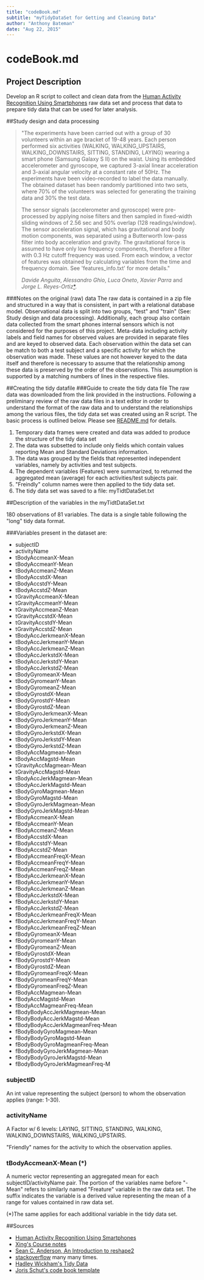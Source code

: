 ```yaml
---
title: "codeBook.md"
subtitle: "myTidyDataSet for Getting and Cleaning Data"
author: "Anthony Bateman"
date: "Aug 22, 2015"
---
```

# codeBook.md

## Project Description
Develop an R script to collect and clean data from the [Human Activity Recognition Using Smartphones](http://archive.ics.uci.edu/ml/datasets/Human+Activity+Recognition+Using+Smartphones) raw data set and process that data to prepare tidy data that can be used for later analysis.


##Study design and data processing
>"The experiments have been carried out with a group of 30 volunteers within an age bracket of 19-48 years. Each person performed six activities (WALKING, WALKING_UPSTAIRS, WALKING_DOWNSTAIRS, SITTING, STANDING, LAYING) wearing a smart phone (Samsung Galaxy S II) on the waist. Using its embedded accelerometer and gyroscope, we captured 3-axial linear acceleration and 3-axial angular velocity at a constant rate of 50Hz. The experiments have been video-recorded to label the data manually. The obtained dataset has been randomly partitioned into two sets, where 70% of the volunteers was selected for generating the training data and 30% the test data. 
>
>The sensor signals (accelerometer and gyroscope) were pre-processed by applying noise filters and then sampled in fixed-width sliding windows of 2.56 sec and 50% overlap (128 readings/window). The sensor acceleration signal, which has gravitational and body motion components, was separated using a Butterworth low-pass filter into body acceleration and gravity. The gravitational force is assumed to have only low frequency components, therefore a filter with 0.3 Hz cutoff frequency was used. From each window, a vector of features was obtained by calculating variables from the time and frequency domain. See 'features_info.txt' for more details." 
>
><cite>Davide Anguita</cite>, <cite>Alessandro Ghio</cite>, <cite>Luca Oneto</cite>, <cite>Xavier Parra</cite> and <cite>Jorge L. Reyes-Ortiz</cite>[*](http://archive.ics.uci.edu/ml/datasets/Human+Activity+Recognition+Using+Smartphones).

###Notes on the original (raw) data
The raw data is contained in a zip file and structured in a way that is consistent, in part with a relational database model.
Observational data is split into two groups, "test" and "train" (See: Study design and data processing). Additionally, each group also contain data collected from the smart phones internal sensors which is not considered for the purposes of this project. Meta-data including activity labels and field names for observed values are provided in separate files and are keyed to observed data. Each observation within the data set can be match to both a test subject and a specific activity for which the observation was made. These values are not however keyed to the data itself and therefore is necessary to assume that the relationship among these data is preserved by the order of the observations. This assumption is supported by a matching numbers of lines in the respective files. 



##Creating the tidy datafile
###Guide to create the tidy data file
The raw data was downloaded from the link provided in the instructions.
Following a preliminary review of the raw data files in a text editor in order to understand the format of the raw data and to understand the relationships among the various files, the tidy data set was created using an R script. The basic process is outlined below. 
Please see [README.md](./README.md) for details.

1. Temporary data frames were created and data was added to produce the structure of the tidy data set
2. The data was subsetted to include only fields which contain values reporting Mean and Standard Deviations information.
3. The data was grouped by the fields that represented independent variables, namely by activities and test subjects.
4. The dependent variables (Features) were summarized, to returned the aggregated mean (average) for each activities/test subjects pair.
5. "Freindly" column names were then applied to the tidy data set.
6. The tidy data set was saved to a file: myTidtDataSet.txt


##Description of the variables in the myTidtDataSet.txt

180 observations of 81 variables.
The data is a single table following the "long" tidy data format.

###Variables present in the dataset are:

- subjectID
- activityName
- tBodyAccmeanX-Mean
- tBodyAccmeanY-Mean
- tBodyAccmeanZ-Mean
- tBodyAccstdX-Mean
- tBodyAccstdY-Mean
- tBodyAccstdZ-Mean
- tGravityAccmeanX-Mean
- tGravityAccmeanY-Mean
- tGravityAccmeanZ-Mean
- tGravityAccstdX-Mean
- tGravityAccstdY-Mean
- tGravityAccstdZ-Mean
- tBodyAccJerkmeanX-Mean
- tBodyAccJerkmeanY-Mean
- tBodyAccJerkmeanZ-Mean
- tBodyAccJerkstdX-Mean
- tBodyAccJerkstdY-Mean
- tBodyAccJerkstdZ-Mean
- tBodyGyromeanX-Mean
- tBodyGyromeanY-Mean
- tBodyGyromeanZ-Mean
- tBodyGyrostdX-Mean
- tBodyGyrostdY-Mean
- tBodyGyrostdZ-Mean
- tBodyGyroJerkmeanX-Mean
- tBodyGyroJerkmeanY-Mean
- tBodyGyroJerkmeanZ-Mean
- tBodyGyroJerkstdX-Mean
- tBodyGyroJerkstdY-Mean
- tBodyGyroJerkstdZ-Mean
- tBodyAccMagmean-Mean
- tBodyAccMagstd-Mean
- tGravityAccMagmean-Mean
- tGravityAccMagstd-Mean
- tBodyAccJerkMagmean-Mean
- tBodyAccJerkMagstd-Mean
- tBodyGyroMagmean-Mean
- tBodyGyroMagstd-Mean
- tBodyGyroJerkMagmean-Mean
- tBodyGyroJerkMagstd-Mean
- fBodyAccmeanX-Mean
- fBodyAccmeanY-Mean
- fBodyAccmeanZ-Mean
- fBodyAccstdX-Mean
- fBodyAccstdY-Mean
- fBodyAccstdZ-Mean
- fBodyAccmeanFreqX-Mean
- fBodyAccmeanFreqY-Mean
- fBodyAccmeanFreqZ-Mean
- fBodyAccJerkmeanX-Mean
- fBodyAccJerkmeanY-Mean
- fBodyAccJerkmeanZ-Mean
- fBodyAccJerkstdX-Mean
- fBodyAccJerkstdY-Mean
- fBodyAccJerkstdZ-Mean
- fBodyAccJerkmeanFreqX-Mean
- fBodyAccJerkmeanFreqY-Mean
- fBodyAccJerkmeanFreqZ-Mean
- fBodyGyromeanX-Mean
- fBodyGyromeanY-Mean
- fBodyGyromeanZ-Mean
- fBodyGyrostdX-Mean
- fBodyGyrostdY-Mean
- fBodyGyrostdZ-Mean
- fBodyGyromeanFreqX-Mean
- fBodyGyromeanFreqY-Mean
- fBodyGyromeanFreqZ-Mean
- fBodyAccMagmean-Mean
- fBodyAccMagstd-Mean
- fBodyAccMagmeanFreq-Mean
- fBodyBodyAccJerkMagmean-Mean
- fBodyBodyAccJerkMagstd-Mean
- fBodyBodyAccJerkMagmeanFreq-Mean
- fBodyBodyGyroMagmean-Mean
- fBodyBodyGyroMagstd-Mean
- fBodyBodyGyroMagmeanFreq-Mean
- fBodyBodyGyroJerkMagmean-Mean
- fBodyBodyGyroJerkMagstd-Mean
- fBodyBodyGyroJerkMagmeanFreq-M


### subjectID
An int value representing the subject (person) to whom the observation applies (range: 1-30).

### activityName
A Factor w/ 6 levels: LAYING, SITTING, STANDING, WALKING, WALKING_DOWNSTAIRS, WALKING_UPSTAIRS.

"Friendly" names for the activity to which the observation applies.

### tBodyAccmeanX-Mean (*)

A numeric vector representing an aggregated mean for each subjectID/activityName pair.
The portion of the variables name before "-Mean" refers to similarly named "Freature" variable in the raw data set. The suffix indicates the variable is a derived value representing the mean of a range for values contained in raw data set.

(*)The same applies for each additional variable in the tidy data set.

##Sources
- [Human Activity Recognition Using Smartphones](http://archive.ics.uci.edu/ml/datasets/Human+Activity+Recognition+Using+Smartphones)
- [Xing's Course notes](https://github.com/sux13/DataScienceSpCourseNotes)
- [Sean C. Anderson, An Introduction to reshape2](http://seananderson.ca/2013/10/19/reshape.html)
- [stackoverflow](http://stackoverflow.com/) many many times.
- [Hadley Wickham's Tidy  Data](http://vita.had.co.nz/papers/tidy-data.pdf)
- [Joris Schut's code book template](https://gist.github.com/JorisSchut)
